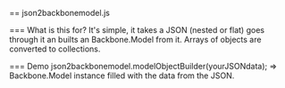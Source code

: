 == json2backbonemodel.js

=== What is this for?
It's simple, it takes a JSON (nested or flat) goes through it an builts an Backbone.Model from it.
Arrays of objects are converted to collections.


=== Demo
json2backbonemodel.modelObjectBuilder(yourJSONdata);
=> Backbone.Model instance filled with the data from the JSON.

